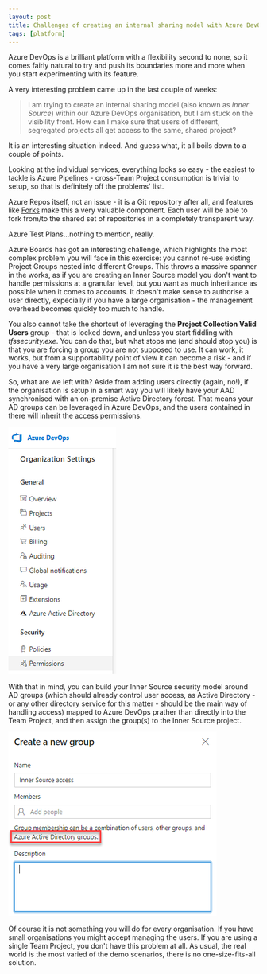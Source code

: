 ```yaml
---
layout: post
title: Challenges of creating an internal sharing model with Azure DevOps
tags: [platform]
---
```

Azure DevOps is a brilliant platform with a flexibility second to none, so it comes fairly natural to try and push its boundaries more and more when you start experimenting with its feature.

A very interesting problem came up in the last couple of weeks:

> I am trying to create an internal sharing model (also known as _Inner Source_) within our Azure DevOps organisation, but I am stuck on the visibility front. How can I make sure that users of different, segregated projects all get access to the same, shared project?

It is an interesting situation indeed. And guess what, it all boils down to a couple of points.

Looking at the individual services, everything looks so easy - the easiest to tackle is Azure Pipelines - cross-Team Project consumption is trivial to setup, so that is definitely off the problems' list.

Azure Repos itself, not an issue - it is a Git repository after all, and features like [Forks](https://docs.microsoft.com/en-us/azure/devops/repos/git/forks?view=azure-devops&tabs=visual-studio) make this a very valuable component. Each user will be able to fork from/to the shared set of repositories in a completely transparent way.

Azure Test Plans...nothing to mention, really. 

Azure Boards has got an interesting challenge, which highlights the most complex problem you will face in this exercise: you cannot re-use existing Project Groups nested into different Groups.
This throws a massive spanner in the works, as if you are creating an Inner Source model you don't want to handle permissions at a granular level, but you want as much inheritance as possible when it comes to accounts. It doesn't make sense to authorise a user directly, expecially if you have a large organisation - the management overhead becomes quickly too much to handle.

You also cannot take the shortcut of leveraging the **Project Collection Valid Users** group - that is locked down, and unless you start fiddling with _tfssecurity.exe_. You can do that, but what stops me (and should stop you) is that you are forcing a group you are not supposed to use. It can work, it works, but from a supportability point of view it can become a risk - and if you have a very large organisation I am not sure it is the best way forward.

So, what are we left with? Aside from adding users directly (again, no!), if the organisation is setup in a smart way you will likely have your AAD synchronised with an on-premise Active Directory forest. That means your AD groups can be leveraged in Azure DevOps, and the users contained in there will inherit the access permissions.

![Permissions](images/posts/2019-08-10-12-27-05.png)

With that in mind, you can build your Inner Source security model around AD groups (which should already control user access, as Active Directory - or any other directory service for this matter - should be the main way of handling access) mapped to Azure DevOps prather than directly into the Team Project, and then assign the group(s) to the Inner Source project. 

![add](images/posts/2019-08-10-12-31-02.png)

Of course it is not something you will do for every organisation. If you have small organisations you might accept managing the users. If you are using a single Team Project, you don't have this problem at all. As usual, the real world is the most varied of the demo scenarios, there is no one-size-fits-all solution.